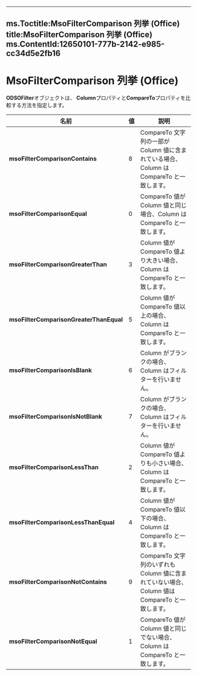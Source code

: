 

---
ms.Toctitle:MsoFilterComparison 列挙 (Office)
title:MsoFilterComparison 列挙 (Office)
ms.ContentId:12650101-777b-2142-e985-cc34d5e2fb16
---
# MsoFilterComparison 列挙 (Office)




**ODSOFilter**オブジェクトは、 **Column**プロパティと**CompareTo**プロパティを比較する方法を指定します。

|**名前**|**値**|**説明**|
|---|---|---|
|**msoFilterComparisonContains**|8|CompareTo 文字列の一部が Column 値に含まれている場合、Column は CompareTo と一致します。|
|**msoFilterComparisonEqual**|0|CompareTo 値が Column 値と同じ場合、Column は CompareTo と一致します。|
|**msoFilterComparisonGreaterThan**|3|Column 値が CompareTo 値より大きい場合、Column は CompareTo と一致します。|
|**msoFilterComparisonGreaterThanEqual**|5|Column 値が CompareTo 値以上の場合、Column は CompareTo と一致します。|
|**msoFilterComparisonIsBlank**|6|Column がブランクの場合、Column はフィルターを行いません。|
|**msoFilterComparisonIsNotBlank**|7|Column がブランクの場合、Column はフィルターを行いません。|
|**msoFilterComparisonLessThan**|2|Column 値が CompareTo 値よりも小さい場合、Column は CompareTo と一致します。|
|**msoFilterComparisonLessThanEqual**|4|Column 値が CompareTo 値以下の場合、Column は CompareTo と一致します。|
|**msoFilterComparisonNotContains**|9|CompareTo 文字列のいずれも Column 値に含まれていない場合、Column 値は CompareTo と一致します。|
|**msoFilterComparisonNotEqual**|1|CompareTo 値が Column 値と同じでない場合、Column は CompareTo と一致します。|




